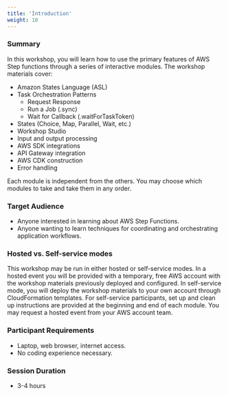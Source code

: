 ```yaml
---
title: 'Introduction'
weight: 10
---
```


### Summary

In this workshop, you will learn how to use the primary features of AWS Step functions through a series of interactive modules. The workshop materials cover:

- Amazon States Language (ASL)
- Task Orchestration Patterns
    - Request Response
    - Run a Job (.sync)
    - Wait for Callback (.waitForTaskToken)
- States (Choice, Map, Parallel, Wait, etc.)
- Workshop Studio
- Input and output processing
- AWS SDK integrations
- API Gateway integration
- AWS CDK construction
- Error handling 

Each module is independent from the others. You may choose which modules to take and take them in any order.

### Target Audience
- Anyone interested in learning about AWS Step Functions.
- Anyone wanting to learn techniques for coordinating and orchestrating application workflows.

### Hosted vs. Self-service modes
This workshop may be run in either hosted or self-service modes. In a hosted event you will be provided with a temporary, free AWS account with the workshop materials previously deployed and configured. In self-service mode, you will deploy the workshop materials to your own account through CloudFormation templates. For self-service participants, set up and clean up instructions are provided at the beginning and end of each module. You may request a hosted event from your AWS account team.

### Participant Requirements
- Laptop, web browser, internet access.
- No coding experience necessary.

### Session Duration
- 3-4 hours
